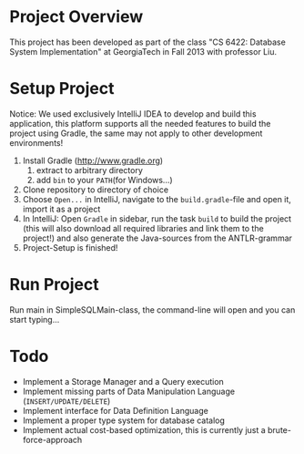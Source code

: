 Project Overview
=======
This project has been developed as part of the class "CS 6422: Database System Implementation" at GeorgiaTech in Fall 2013 with professor Liu.

Setup Project
=======

Notice: We used exclusively IntelliJ IDEA to develop and build this application, this platform supports all the needed
features to build the project using Gradle, the same may not apply to other development environments!

1. Install Gradle (http://www.gradle.org)
	1. extract to arbitrary directory
	2. add `bin` to your `PATH`(for Windows...)
2. Clone repository to directory of choice
4. Choose `Open...` in IntelliJ, navigate to the `build.gradle`-file and open it, import it as a project
5. In IntelliJ: Open `Gradle` in sidebar, run the task `build` to build the project (this will also download all
    required libraries and link them to the project!) and also generate the Java-sources from the ANTLR-grammar
6. Project-Setup is finished!

Run Project
=======

Run main in SimpleSQLMain-class, the command-line will open and you can start typing...

Todo
=======
* Implement a Storage Manager and a Query execution
* Implement missing parts of Data Manipulation Language (`INSERT/UPDATE/DELETE`)
* Implement interface for Data Definition Language
* Implement a proper type system for database catalog
* Implement actual cost-based optimization, this is currently just a brute-force-approach